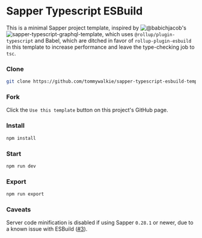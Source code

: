 # Sapper Typescript ESBuild

This is a minimal Sapper project template, inspired by ![@babichjacob](https://github.com/babichjacob)'s ![`sapper-typescript-graphql-template`](https://github.com/babichjacob/sapper-typescript-graphql-template), which uses `@rollup/plugin-typescript` and Babel, which are ditched in favor of `rollup-plugin-esbuild` in this template to increase performance and leave the type-checking job to `tsc`.

### Clone

```bash
git clone https://github.com/tommywalkie/sapper-typescript-esbuild-template
```

### Fork

Click the `Use this template` button on this project's GitHub page.

### Install

```bash
npm install
```

### Start

```bash
npm run dev
```

### Export

```bash
npm run export
```

### Caveats

Server code minification is disabled if using Sapper `0.28.1` or newer, due to a known issue with ESBuild ([#3](https://github.com/tommywalkie/sapper-typescript-esbuild-template/issues/3)).
